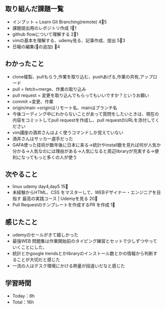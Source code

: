 ## 取り組んだ課題一覧

- インプット + Learn Git Branching(remote) 4:tomato:5
- 課題提出用のレポジトリ作成 1:tomato:1
- github flowについて理解する 2:tomato:1
- vimの基本を理解する、udemy見る、記事作成、提出 5:tomato:3
- 日報の編集(:tomato:の追加) :tomato:4

## わかったこと

- clone複製、pullもらう,作業を取り込む、pushあげる,作業の共有,アップロード
- pull = fetch+merge、作業の取り込み
- pull request = 変更を取り込んでもらってもいいですか？というお願い
- commit =変更、作業
- origin/main =originはリモート名、mainはブランチ名
- 今後コーディング中にわからないことがあって質問をしたいときは、現在の内容をコミットしてpull requestを作成し、pull requestのURLを添付してください
- vim講座の酒井さんはよく使うコマンドしか覚えていない
- 酒井さんはサッカー選手だった
- GAFA使った技術が数年後に日本に来る->統計やinstall数を見れば何が人気か分かる->人気なのには理由がある->人気になると周辺libraryが充実する->便利になってもっと多くの人が使う


## 次やること

- linux udemy day4,day5 15:tomato:
- 未経験からHTML、CSS をマスターして、WEBデザイナー・エンジニアを目指す 最高の実践コース | Udemyを見る 20:tomato:
- Pull Requestのテンプレートを作成するPR を作成 1:tomato:

## 感じたこと

- udemyのセールがきて嬉しかった
- 最強WEB 問題集は作業開始前のタイピング練習とセットで少しずつやっていくことにした、
- 統計とかgoogle trendsとかlibraryのインストール数とかの情報から判断することが大切だと感じた
- 一流の人はデスク環境にかける熱量が段違いだなと感じた

## 学習時間

- Today：8h
- Total：16h

